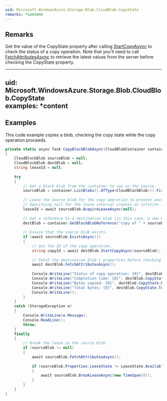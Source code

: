 ```yaml
---  
uid: Microsoft.WindowsAzure.Storage.Blob.CloudBlob.CopyState  
remarks: *content  
---  
```

  
## Remarks  
 Get the value of the CopyState property after calling [StartCopyAsync](assetId:///Overload:Microsoft.WindowsAzure.Storage.Blob.CloudBlob.StartCopyAsync?qualifyHint=False&autoUpgrade=True) to check the status of a copy operation. Note that you'll need to call [FetchAttributesAsync](assetId:///Overload:Microsoft.WindowsAzure.Storage.Blob.CloudBlob.FetchAttributesAsync?qualifyHint=False&autoUpgrade=True) to retrieve the latest values from the server before checking the CopyState property.  
  
---  
uid: Microsoft.WindowsAzure.Storage.Blob.CloudBlob.CopyState  
examples: *content  
---  
  
## Examples  
 This code example copies a blob, checking the copy state while the copy operation proceeds.  
  
```c#  
private static async Task CopyBlockBlobAsync(CloudBlobContainer container)  
{  
    CloudBlockBlob sourceBlob = null;  
    CloudBlockBlob destBlob = null;  
    string leaseId = null;  
  
    try  
    {  
        // Get a block blob from the container to use as the source.  
        sourceBlob = container.ListBlobs().OfType<CloudBlockBlob>().FirstOrDefault();  
  
        // Lease the source blob for the copy operation to prevent another client from modifying it.  
        // Specifying null for the lease interval creates an infinite lease.  
        leaseId = await sourceBlob.AcquireLeaseAsync(null);  
  
        // Get a reference to a destination blob (in this case, a new blob).  
        destBlob = container.GetBlockBlobReference("copy of " + sourceBlob.Name);  
  
        // Ensure that the source blob exists.  
        if (await sourceBlob.ExistsAsync())  
        {  
            // Get the ID of the copy operation.  
            string copyId = await destBlob.StartCopyAsync(sourceBlob);  
  
            // Fetch the destination blob's properties before checking the copy state.  
            await destBlob.FetchAttributesAsync();  
  
            Console.WriteLine("Status of copy operation: {0}", destBlob.CopyState.Status);  
            Console.WriteLine("Completion time: {0}", destBlob.CopyState.CompletionTime);  
            Console.WriteLine("Bytes copied: {0}", destBlob.CopyState.BytesCopied.ToString());  
            Console.WriteLine("Total bytes: {0}", destBlob.CopyState.TotalBytes.ToString());  
            Console.WriteLine();  
        }  
    }  
    catch (StorageException e)  
    {  
        Console.WriteLine(e.Message);  
        Console.ReadLine();  
        throw;  
    }  
    finally  
    {  
        // Break the lease on the source blob.  
        if (sourceBlob != null)  
        {  
            await sourceBlob.FetchAttributesAsync();  
  
            if (sourceBlob.Properties.LeaseState != LeaseState.Available)  
            {  
                await sourceBlob.BreakLeaseAsync(new TimeSpan(0));  
            }  
        }  
    }  
}  
  
```